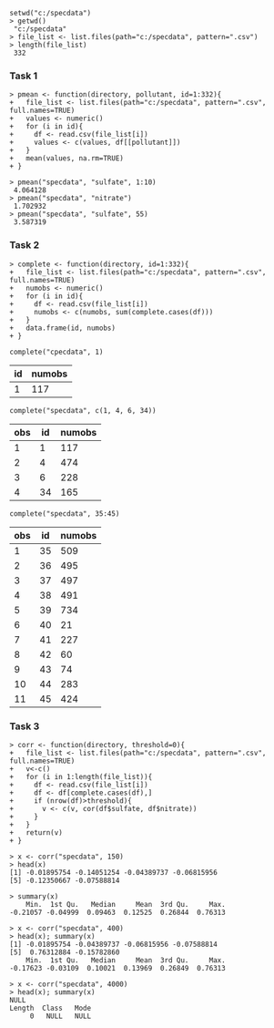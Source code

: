 
```{r}
setwd("c:/specdata")
> getwd()
 "c:/specdata"
> file_list <- list.files(path="c:/specdata", pattern=".csv")
> length(file_list)
 332
 ```
 ### Task 1
```{r}
> pmean <- function(directory, pollutant, id=1:332){
+   file_list <- list.files(path="c:/specdata", pattern=".csv", full.names=TRUE)
+   values <- numeric()
+   for (i in id){
+     df <- read.csv(file_list[i])
+     values <- c(values, df[[pollutant]])
+   }
+   mean(values, na.rm=TRUE)
+ }
```

```{r}
> pmean("specdata", "sulfate", 1:10)
 4.064128
> pmean("specdata", "nitrate")
 1.702932
> pmean("specdata", "sulfate", 55)
 3.587319
 ```
 ### Task 2
 
 ```{r}
> complete <- function(directory, id=1:332){
+   file_list <- list.files(path="c:/specdata", pattern=".csv", full.names=TRUE)
+   numobs <- numeric()
+   for (i in id){
+     df <- read.csv(file_list[i])
+     numobs <- c(numobs, sum(complete.cases(df)))
+   }
+   data.frame(id, numobs)
+ }
```

```{r}
complete("cpecdata", 1)
```
id| numobs
--|---
 1  |  117

```{r}
complete("specdata", c(1, 4, 6, 34))
```
obs |  id | numobs
----|-----|------
1 | 1 |   117
2 | 4  |  474
3 | 6  |  228
4 | 34 |   165

```{r}
complete("specdata", 35:45)
```
 obs |  id | numobs
 ----|-----|------
1 | 35 |   509
2 | 36 |   495
3 | 37 |   497
4 | 38 |   491
5 | 39 |   734
6 | 40  |   21
7 | 41   | 227
8 | 42   |  60
9 | 43   |  74
10| 44  |  283
11 | 45  |  424

### Task 3

```{r}
> corr <- function(directory, threshold=0){
+   file_list <- list.files(path="c:/specdata", pattern=".csv", full.names=TRUE)
+   v<-c()
+   for (i in 1:length(file_list)){
+     df <- read.csv(file_list[i])
+     df <- df[complete.cases(df),]
+     if (nrow(df)>threshold){
+       v <- c(v, cor(df$sulfate, df$nitrate))
+     }
+   }
+   return(v)
+ }
```

```{r}
> x <- corr("specdata", 150)
> head(x)
[1] -0.01895754 -0.14051254 -0.04389737 -0.06815956
[5] -0.12350667 -0.07588814
```

```{r}
> summary(x)
    Min.  1st Qu.   Median     Mean  3rd Qu.     Max. 
-0.21057 -0.04999  0.09463  0.12525  0.26844  0.76313 
```
```{r}
> x <- corr("specdata", 400)
> head(x); summary(x)
[1] -0.01895754 -0.04389737 -0.06815956 -0.07588814
[5]  0.76312884 -0.15782860
    Min.  1st Qu.   Median     Mean  3rd Qu.     Max. 
-0.17623 -0.03109  0.10021  0.13969  0.26849  0.76313
```
```{r}
> x <- corr("specdata", 4000)
> head(x); summary(x)
NULL
Length  Class   Mode 
     0   NULL   NULL
 ```









